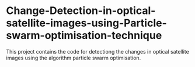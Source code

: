 # Change-Detection-in-optical-satellite-images-using-Particle-swarm-optimisation-technique
This project contains the code for detectiong the changes in optical satellite images using the algorithm particle swarm optimisation.
